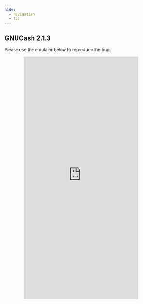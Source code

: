 ```yaml
---
hide:
  - navigation 
  - toc        
---
```


<style>
  .md-tabs {
  display: none;
  visibility: hidden;
  }
</style>

## GNUCash 2.1.3

Please use the emulator below to reproduce the bug.

<p align="center">
<iframe
  src="https://appetize.io/embed/51b30qjmma3gx8wma9vcyqkcwm?device=nexus5&scale=75&orientation=portrait&osVersion=8.1"
  width="378px" height="800px" frameborder="0" scrolling="no"></iframe>
  </p>